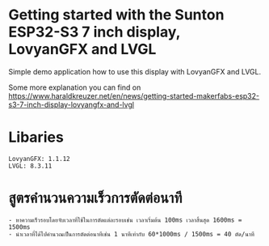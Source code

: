 # Getting started with the Sunton ESP32-S3 7 inch display, LovyanGFX and LVGL

Simple demo application how to use this display with LovyanGFX and LVGL.

Some more explanation you can find on https://www.haraldkreuzer.net/en/news/getting-started-makerfabs-esp32-s3-7-inch-display-lovyangfx-and-lvgl


# Libaries
    LovyanGFX: 1.1.12
    LVGL: 8.3.11

# สูตรคำนวนความเร็วการตัดต่อนาที
    - หาความเร็วรอบโดยจับเวลาที่ใช้ในการตัดแต่ละรอบเช่น เวลาเริ่มต้น 100ms เวลาสิ้นสุด 1600ms = 1500ms
    - นำเวลาที่ได้ไปคำนวณเป็นการตัดต่อนาทีเช่น 1 นาทีเท่ากับ 60*1000ms / 1500ms = 40 ตัด/นาที
